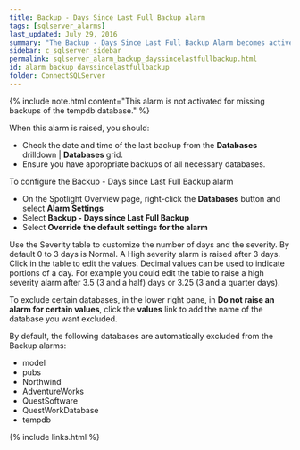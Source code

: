 ```yaml
---
title: Backup - Days Since Last Full Backup alarm
tags: [sqlserver_alarms]
last_updated: July 29, 2016
summary: "The Backup - Days Since Last Full Backup Alarm becomes active when Spotlight detects that a full backup on the SQL Server database has never taken place or has not taken place in the last three days."
sidebar: c_sqlserver_sidebar
permalink: sqlserver_alarm_backup_dayssincelastfullbackup.html
id: alarm_backup_dayssincelastfullbackup
folder: ConnectSQLServer
---
```




{% include note.html content="This alarm is not activated for missing backups of the tempdb database." %}

When this alarm is raised, you should:

*   Check the date and time of the last backup from the **Databases** drilldown \| **Databases** grid.
*   Ensure you have appropriate backups of all necessary databases.

To configure the Backup - Days since Last Full Backup alarm

*  On the Spotlight Overview page, right-click the **Databases** button and select **Alarm Settings**
*  Select **Backup - Days since Last Full Backup**
*  Select **Override the default settings for the alarm**

Use the Severity table to customize the number of days and the severity. By default 0 to 3 days is Normal. A High severity alarm is raised after 3 days. Click in the table to edit the values. Decimal values can be used to indicate portions of a day. For example you could edit the table to raise a high severity alarm after 3.5 (3 and a half) days or 3.25 (3 and a quarter days).

To exclude certain databases, in the lower right pane, in **Do not raise an alarm for certain values**, click the **values** link to add the name of the database you want excluded.


By default, the following databases are automatically excluded from the Backup alarms:

*   model
*   pubs
*   Northwind
*   AdventureWorks
*   QuestSoftware
*   QuestWorkDatabase
*   tempdb

{% include links.html %}
